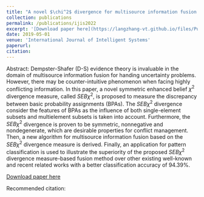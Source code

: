 ```yaml
---
title: "A novel $\chi^2$ divergence for multisource information fusion and its application in pattern classification"
collection: publications
permalink: /publications/ijis2022
excerpt: '[Download paper here](https://langzhang-vt.github.io/files/Published_paper-Int_J_of_Intelligent_Sys_2022_Zhang.pdf)'
date: 2019-05-01
venue: 'International Journal of Intelligent Systems'
paperurl: 
citation:
---
```

Abstract: Dempster-Shafer (D-S) evidence theory is invaluable in the domain of multisource information fusion for handing uncertainty problems. However, there may be counter-intuitive phenomenon when facing highly conflicting information. In this paper, a novel symmetric enhanced belief $\chi^2$ divergence measure, called $SEB\chi^2$, is proposed to measure the discrepancy between basic probability assignments (BPAs). The $SEB\chi^2$ divergence consider the features of BPAs as the influence of both single-element subsets and multielement subsets is taken into account. Furthermore, the $SEB\chi^2$ divergence is proven to be symmetric, nonnegative and nondegenerate, which are desirable properties for conflict management. Then, a new algorithm for multisource information fusion based on the $SEB\chi^2$ divergence measure is derived. Finally, an application for pattern classification is used to illustrate the superiority of the proposed $SEB\chi^2$ divergence measure-based fusion method over other existing well-known and recent related works with a better classification accuracy of 94.39\%.

[Download paper here](https://langzhang-vt.github.io/files/Published_paper-Int_J_of_Intelligent_Sys_2022_Zhang.pdf)

Recommended citation:

